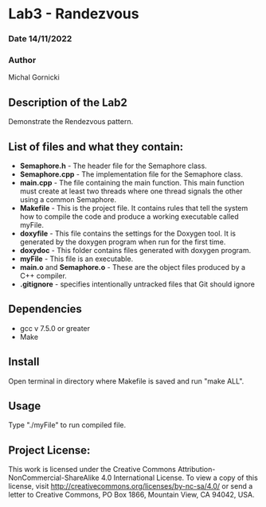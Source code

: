 # Lab3 - Randezvous

### Date 14/11/2022
### Author
Michal Gornicki
## Description of the Lab2
Demonstrate the Rendezvous pattern.
## List of files and what they contain:

- **Semaphore.h** - The header file for the Semaphore class. 
- **Semaphore.cpp** - The implementation file for the Semaphore class.
- **main.cpp** - The file containing the main function. This main function must create at least two threads where one thread signals the other using a common Semaphore. 
- **Makefile** - This is the project file. It contains rules that tell the system how to compile the code and produce a working executable called myFile.
- **doxyfile** -  This file contains the settings for the Doxygen tool. It is generated by the doxygen program when run for the first time.
- **doxydoc** - This folder contains files generated with doxygen program.
- **myFile** - This file is an executable.
- **main.o** and **Semaphore.o** - These are the object files produced by a C++ compiler.
- **.gitignore** - specifies intentionally untracked files that Git should ignore
## Dependencies
- gcc v 7.5.0 or greater
- Make
## Install
Open terminal in directory where Makefile is saved and run "make ALL".
## Usage
Type "./myFile" to run compiled file.
## Project License:
This work is licensed under the Creative Commons Attribution-NonCommercial-ShareAlike 4.0 International License. To view a copy of this license, visit http://creativecommons.org/licenses/by-nc-sa/4.0/ or send a letter to Creative Commons, PO Box 1866, Mountain View, CA 94042, USA.